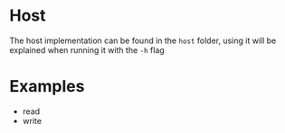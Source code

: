 # Host

The host implementation can be found in the `host` folder, using it will be explained when running it with the `-h` flag

# Examples

- read
- write